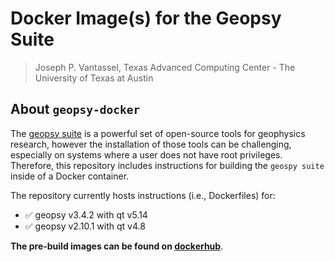 # Docker Image(s) for the Geopsy Suite

> Joseph P. Vantassel, Texas Advanced Computing Center - The University of Texas at Austin

## About `geopsy-docker`

The [geopsy suite](https://www.geopsy.org/) is a powerful set of open-source tools for geophysics research,
however the installation of those tools can be challenging, especially on systems where
a user does not have root privileges. Therefore, this repository includes instructions for building
the `geospy suite` inside of a Docker container.

The repository currently hosts instructions (i.e., Dockerfiles) for:

- :white_check_mark: geopsy v3.4.2 with qt v5.14
- :white_check_mark: geopsy v2.10.1 with qt v4.8

__The pre-build images can be found on
[dockerhub](https://hub.docker.com/repository/docker/jpvantassel/geopsy-docker)__.

